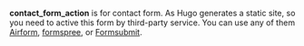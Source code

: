 **contact_form_action** is for contact form. As Hugo generates a static site, so you need to active this form by third-party service. You can use any of them [Airform](https://airform.io/), [formspree](https://formspree.io/), or [Formsubmit](https://formsubmit.co/).